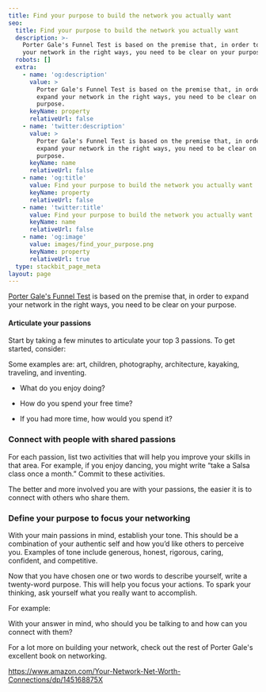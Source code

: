 ```yaml
---
title: Find your purpose to build the network you actually want
seo:
  title: Find your purpose to build the network you actually want
  description: >-
    Porter Gale's Funnel Test is based on the premise that, in order to expand
    your network in the right ways, you need to be clear on your purpose.  
  robots: []
  extra:
    - name: 'og:description'
      value: >
        Porter Gale's Funnel Test is based on the premise that, in order to
        expand your network in the right ways, you need to be clear on your
        purpose.  
      keyName: property
      relativeUrl: false
    - name: 'twitter:description'
      value: >
        Porter Gale's Funnel Test is based on the premise that, in order to
        expand your network in the right ways, you need to be clear on your
        purpose.  
      keyName: name
      relativeUrl: false
    - name: 'og:title'
      value: Find your purpose to build the network you actually want
      keyName: property
      relativeUrl: false
    - name: 'twitter:title'
      value: Find your purpose to build the network you actually want
      keyName: name
      relativeUrl: false
    - name: 'og:image'
      value: images/find_your_purpose.png
      keyName: property
      relativeUrl: true
  type: stackbit_page_meta
layout: page
---
```

[Porter Gale's Funnel Test](http://blog.creativelive.com/porter-gale-the-funnel-test/) is based on the premise that, in order to expand your network in the right ways, you need to be clear on your purpose.  

#### Articulate your passions

Start by taking a few minutes to articulate your top 3 passions. To get started, consider:

Some examples are: art, children, photography, architecture, kayaking, traveling, and inventing.

*   What do you enjoy doing?

*   How do you spend your free time?

*   If you had more time, how would you spend it?

### Connect with people with shared passions

For each passion, list two activities that will help you improve your skills in that area. For example, if you enjoy dancing, you might write “take a Salsa class once a month.” Commit to these activities. 

The better and more involved you are with your passions, the easier it is to connect with others who share them.

### Define your purpose to focus your networking

With your main passions in mind, establish your tone. This should be a combination of your authentic self and how you’d like others to perceive you. Examples of tone include generous, honest, rigorous, caring, confident, and competitive.

Now that you have chosen one or two words to describe yourself, write a twenty-word purpose. This will help you focus your actions. To spark your thinking, ask yourself what you really want to accomplish.

For example: 

With your answer in mind, who should you be talking to and how can you connect with them?

For a lot more on building your network, check out the rest of Porter Gale's excellent book on networking.

<https://www.amazon.com/Your-Network-Net-Worth-Connections/dp/145168875X>
